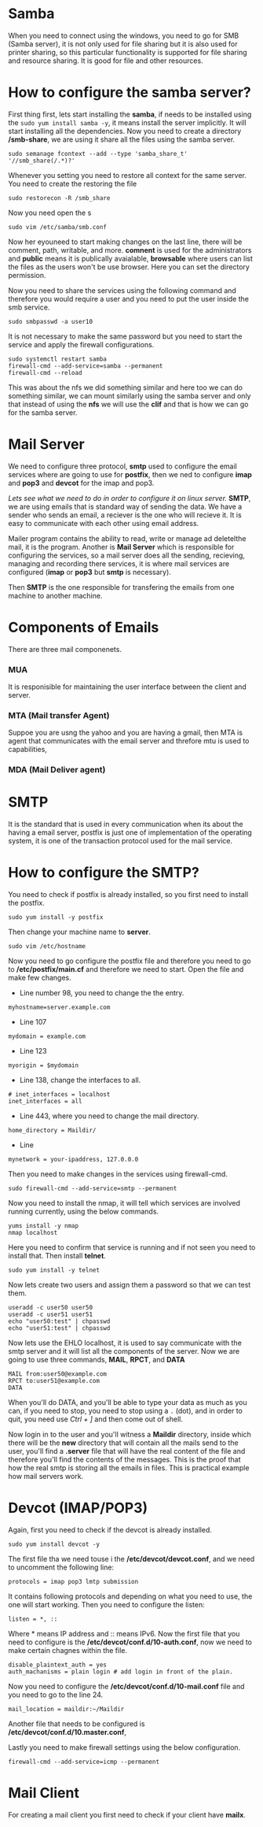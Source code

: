 # Samba

When you need to connect using the windows, you need to go for SMB (Samba server), it is not only used for file sharing but it is also used for printer sharing, so this particular functionality is supported for file sharing and resource sharing. It is good for file and other resources.

# How to configure the samba server?

First thing first, lets start installing the **samba**, if needs to be installed using the `sudo yum install samba -y`, it means install the server implicitly. It will start installing all the dependencies. Now you need to create a directory **/smb-share**, we are using it share all the files using the samba server.

```
sudo semanage fcontext --add --type 'samba_share_t' '//smb_share(/.*)?'
```

Whenever you setting you need to restore all context for the same server. You need to create the restoring the file 
```
sudo restorecon -R /smb_share
```

Now you need open the s

```
sudo vim /etc/samba/smb.conf
```
Now her eyouneed to start making changes on the last line, there will be comment, path, writable, and more. **comnent** is used for the administrators and **public** means it is publically avaialable, **browsable** where users can list the files as the users won't be use browser. Here you can set the directory permission.

Now you need to share the services using the following command and therefore you would require a user and you need to put the user inside the smb service.

```
sudo smbpasswd -a user10
```
It is not necessary to make the same password but you need to start the service and apply the firewall configurations.

```
sudo systemctl restart samba
firewall-cmd --add-service=samba --permanent
firewall-cmd --reload
```

This was about the nfs we did something similar and here too we can do something similar, we can mount similarly using the samba server and only that instead of using the **nfs** we will use the **clif** and that is how we can go for the samba server.

# Mail Server

We need to configure three protocol, **smtp** used to configure the email services where are going to use for **postfix**, then we ned to configure **imap** and **pop3** and **devcot** for the imap and pop3.

*Lets see what we need to do in order to configure it on linux server.* **SMTP**, we are using emails that is standard way of sending the data. We have a sender who sends an email, a reciever is the one who will recieve it. It is easy to communicate with each other using email address. 

Mailer program contains the ability to read, write or manage ad deletelthe mail, it is the program. Another is **Mail Server** which is responsible for configuring the services, so a mail server does all the sending, recieving, managing and recording there services, it is where mail services are configured (**imap** or **pop3** but **smtp** is necessary).

Then **SMTP** is the one responsible for transfering the emails from one machine to another machine. 

# Components of Emails

There are three mail componenets.

### MUA 

It is responisible for maintaining the user interface between the client and server.

### MTA (Mail transfer Agent)

Suppoe you are usng the yahoo and you are having a gmail, then MTA is agent that communicates with the email server and threfore mtu is used to capabilities, 

### MDA (Mail Deliver agent)


# SMTP

It is the standard that is used in every communication when its about the having a email server, postfix is just one of implementation of the operating system, it is one of the transaction protocol used for the mail service.

# How to configure the SMTP?

You need to check if postfix is already installed, so you first need to install the postfix.

```
sudo yum install -y postfix
```

Then change your machine name to **server**.

```
sudo vim /etc/hostname
```

Now you need to go configure the postfix file and therefore you need to go to **/etc/postfix/main.cf** and therefore we need to start. Open the file and make few changes.

- Line number 98, you need to change the the entry.
```
myhostname=server.example.com
```
- Line 107
```
mydomain = example.com
```
- Line 123
```
myorigin = $mydomain
```
- Line 138, change the interfaces to all.
```
# inet_interfaces = localhost
inet_interfaces = all
```
- Line 443, where you need to change the mail directory.
```
home_directory = Maildir/
```
- Line 
```
mynetwork = your-ipaddress, 127.0.0.0
```
Then you need to make changes in the services using firewall-cmd.
```
sudo firewall-cmd --add-service=smtp --permanent
```
Now you need to install the nmap, it will tell which services are involved running currently, using the below commands.
```
yums install -y nmap
nmap localhost
```
Here you need to confirm that service is running and if not seen you need to install that. Then install **telnet**.
```
sudo yum install -y telnet
```

Now lets create two users and assign them a password so that we can test them.

```
useradd -c user50 user50
useradd -c user51 user51
echo "user50:test" | chpasswd
echo "user51:test" | chpasswd
```

Now lets use the EHLO localhost, it is used to say communicate with the smtp server and it will list all the components of the server. Now we are going to use three commands, **MAIL**, **RPCT**, and **DATA**
```
MAIL from:user50@example.com
RPCT to:user51@example.com
DATA
```

When you'll do DATA, and you'll be able to type your data as much as you can, if you need to stop, you need to stop using a `.` (dot), and in order to quit, you need use *Ctrl + ]* and then come out of shell.

Now login in to the user and you'll witness a **Maildir** directory, inside which there will be the **new** directory that will contain all the mails send to the user, you'll find a **.server** file that will have the real content of the file and therefore you'll find the contents of the messages. This is the proof that how the real smtp is storing all the emails in files. This is practical example how mail servers work.


# Devcot (IMAP/POP3)

Again, first you need to check if the devcot is already installed.

```
sudo yum install devcot -y
```
The first file tha we need touse i the **/etc/devcot/devcot.conf**, and we need to uncomment the following line:
```
protocols = imap pop3 lmtp submission
```
It contains following protocols and depending on what you need to use, the one will start working. Then you need to configure the listen:

```
listen = *, ::
```
Where * means IP address and :: means IPv6. Now the first file that you need to configure is the **/etc/devcot/conf.d/10-auth.conf**, now we need to make certain chagnes within the file.

```
disable_plaintext_auth = yes
auth_machanisms = plain login # add login in front of the plain.
```

Now you need to configure the **/etc/devcot/conf.d/10-mail.conf** file and you need to go to the line 24.

```
mail_location = maildir:~/Maildir
```

Another file that needs to be configured is **/etc/devcot/conf.d/10.master.conf**, 

Lastly you need to make firewall settings using the below configuration.

```
firewall-cmd --add-service=icmp --permanent
```

# Mail Client

For creating a mail client you first need to check if your client have **mailx**.



